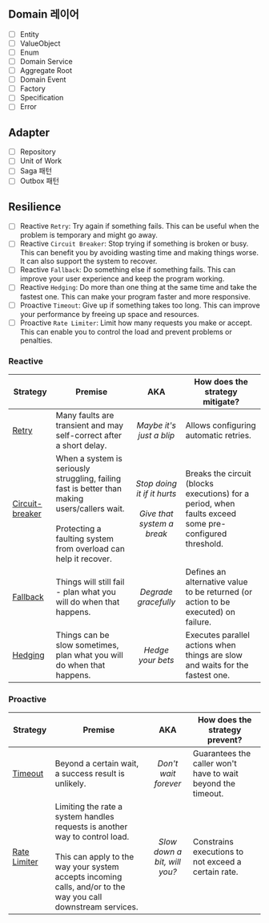 
## Domain 레이어
- [ ] Entity
- [ ] ValueObject
- [ ] Enum
- [ ] Domain Service
- [ ] Aggregate Root
- [ ] Domain Event
- [ ] Factory
- [ ] Specification
- [ ] Error

## Adapter
- [ ] Repository
- [ ] Unit of Work
- [ ] Saga 패턴
- [ ] Outbox 패턴

## Resilience
- [ ] Reactive `Retry`: Try again if something fails. This can be useful when the problem is temporary and might go away.
- [ ] Reactive `Circuit Breaker`: Stop trying if something is broken or busy. This can benefit you by avoiding wasting time and making things worse. It can also support the system to recover.
- [ ] Reactive `Fallback`: Do something else if something fails. This can improve your user experience and keep the program working.
- [ ] Reactive `Hedging`: Do more than one thing at the same time and take the fastest one. This can make your program faster and more responsive.
- [ ] Proactive `Timeout`: Give up if something takes too long. This can improve your performance by freeing up space and resources.
- [ ] Proactive `Rate Limiter`: Limit how many requests you make or accept. This can enable you to control the load and prevent problems or penalties.

### Reactive

| Strategy | Premise | AKA | How does the strategy mitigate?|
| ------------- | ------------- |:-------------: |------------- |
|[Retry](retry.md) |Many faults are transient and may self-correct after a short delay.| *Maybe it's just a blip* |  Allows configuring automatic retries. |
|[Circuit-breaker](circuit-breaker.md) |When a system is seriously struggling, failing fast is better than making users/callers wait.  <br/><br/>Protecting a faulting system from overload can help it recover. | *Stop doing it if it hurts* <br/><br/>*Give that system a break* | Breaks the circuit (blocks executions) for a period, when faults exceed some pre-configured threshold. |
|[Fallback](fallback.md)|Things will still fail - plan what you will do when that happens.| *Degrade gracefully*  |Defines an alternative value to be returned (or action to be executed) on failure. |
|[Hedging](hedging.md)|Things can be slow sometimes, plan what you will do when that happens.| *Hedge your bets*  | Executes parallel actions when things are slow and waits for the fastest one.  |

### Proactive

| Strategy | Premise | AKA | How does the strategy prevent?|
| ------------- | ------------- |:-------------: |------------- |
|[Timeout](timeout.md)|Beyond a certain wait, a success result is unlikely.| *Don't wait forever*  |Guarantees the caller won't have to wait beyond the timeout. |
|[Rate Limiter](rate-limiter.md)|Limiting the rate a system handles requests is another way to control load. <br/><br/> This can apply to the way your system accepts incoming calls, and/or to the way you call downstream services. | *Slow down a bit, will you?*  |Constrains executions to not exceed a certain rate. |
